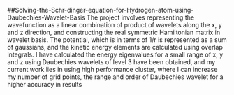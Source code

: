 ##Solving-the-Schr-dinger-equation-for-Hydrogen-atom-using-Daubechies-Wavelet-Basis
The project involves representing the wavefunction as a linear combination of product of wavelets along the x, y and z direction, and constructing the real symmetric Hamiltonian matrix in wavelet basis. The potential, which is in terms of 1/r is represented as a sum of gaussians, and the kinetic energy elements are calculated using overlap integrals. I have calculated the energy eigenvalues for a small range of x, y and z using Daubechies wavelets of level 3 have been obtained, and my current work lies in using high performance cluster, where I can increase my number of grid points, the range and order of Daubechies wavelet for a higher accuracy in results
